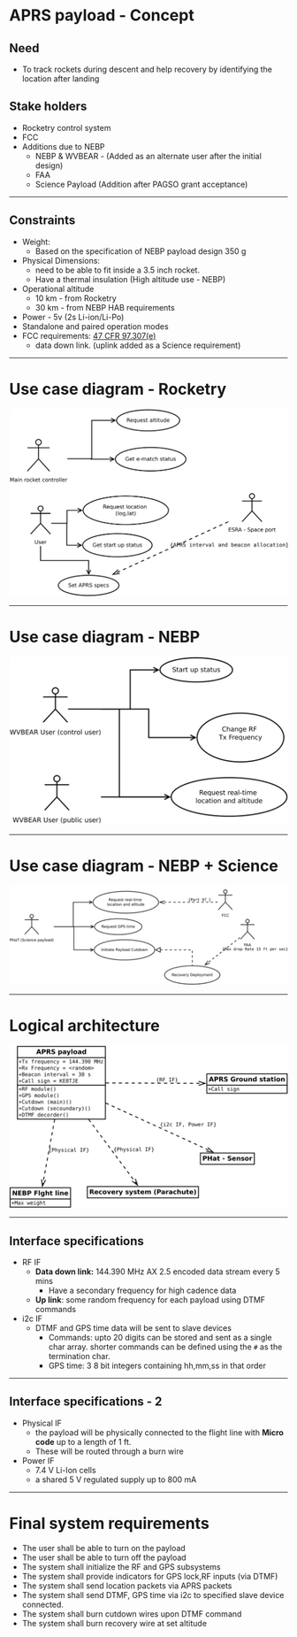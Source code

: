
# APRS payload - Concept

 ## Need
- To track rockets during descent and help recovery by identifying the location after landing

## Stake holders
- Rocketry control system 
- FCC 
- Additions due to NEBP
	- NEBP & WVBEAR -  (Added as an alternate user after the initial design)
	- FAA
	- Science Payload (Addition after PAGSO grant acceptance)

---
## Constraints 

- Weight:
	- Based on the specification of NEBP payload design 350 g
- Physical Dimensions:
	- need to be able to fit inside a 3.5 inch rocket. 
	- Have a thermal insulation (High altitude use - NEBP)
- Operational altitude
	- 10 km - from Rocketry
	- 30 km - from NEBP HAB requirements 
- Power -  5v (2s Li-ion/Li-Po)
- Standalone and paired operation modes
- FCC requirements: [47 CFR 97.307(e)](https://www.ecfr.gov/current/title-47/part-97#p-97.307(e))
	- data down link. (uplink added as a Science requirement)

---
# Use case diagram - Rocketry

![UML_1](reports/res/UML_1.svg)


---
# Use case diagram - NEBP


![UML_2](reports/res/UML_2.svg)

---

# Use case diagram - NEBP + Science

![UML_3](reports/res/UML_3.svg)

---
# Logical architecture 

![logical](reports/res/logical.svg)

---
## Interface specifications

- RF IF
	- **Data down link:** 144.390 MHz AX 2.5 encoded data stream every 5 mins
		- Have a secondary frequency for high cadence data 
	- **Up link**: some random frequency for each payload using DTMF commands
- i2c IF
	- DTMF and GPS time data will be sent to slave devices
		- Commands:  upto 20 digits can be stored and sent as a single char array. shorter commands can be defined using the `#` as the termination char.
		- GPS time: 3 8 bit integers containing hh,mm,ss in that order
---
## Interface specifications - 2

- Physical IF
	- the payload will be physically connected to the flight line with **Micro code** up to a length of 1 ft.
	- These will be routed through a burn wire
- Power IF
	- 7.4 V Li-Ion cells
	- a shared 5 V regulated supply up to 800 mA

---
# Final system requirements

- The user shall be able to turn on the payload
- The user shall be able to turn off the payload
- The system shall initialize the RF and GPS subsystems
- The system shall provide indicators for GPS lock,RF inputs (via DTMF)
- The system shall send location packets via APRS packets
- The system shall send DTMF, GPS time via i2c to specified slave device connected.
- The system shall burn cutdown wires upon DTMF command
- The system shall burn recovery wire at set altitude